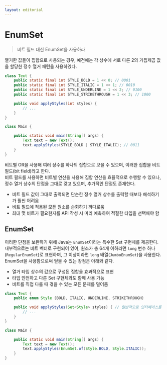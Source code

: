 ```yaml
---
layout: editorial
---
```


# EnumSet

> 비트 필드 대신 EnumSet을 사용하라

열거한 값들이 집합으로 사용되는 경우, 예전에는 각 상수에 서로 다른 2의 거듭제곱 값을 할당한 정수 열거 패턴을 사용하였다.

```java
class Text {
    public static final int STYLE_BOLD = 1 << 0; // 0001
    public static final int STYLE_ITALIC = 1 << 1; // 0010
    public static final int STYLE_UNDERLINE = 1 << 2; // 0100
    public static final int STYLE_STRIKETHROUGH = 1 << 3; // 1000

    public void applyStyles(int styles) {
        // ...
    }
}

class Main {

    public static void main(String[] args) {
        Text text = new Text();
        text.applyStyles(STYLE_BOLD | STYLE_ITALIC); // 0011
    }
}
```

비트별 OR을 사용해 여러 상수를 하나의 집합으로 모을 수 있으며, 이러한 집합을 비트 필드(bit field)라고 한다.  
비트 필드를 사용하면 비트별 연산을 사용해 집합 연산을 효율적으로 수행할 수 있으나, 정수 열거 상수의 단점을 그대로 갖고 있으며, 추가적인 단점도 존재한다.

- 비트 필드 값이 그대로 출력되면 단순한 정수 열거 상수를 출력할 때보다 해석하기가 훨씬 어려움
- 비트 필드에 적용된 모든 원소를 순회하기 까다로움
- 최대 몇 비트가 필요한지를 API 작성 시 미리 예측하여 적절한 타입을 선택해야 함

## EnumSet

이러한 단점을 보완하기 위해 Java는 `EnumSet`이라는 특수한 Set 구현체를 제공한다.  
내부적으로는 비트 벡터로 구현되어 있어, 원소가 총 64개 이하라면 `long` 변수 하나(`RegularEnumSet`)로 표현하며, 그 이상이라면 `long` 배열(`JumboEnumSet`)을 사용한다.  
EnumSet을 사용함으로써 얻을 수 있는 장점은 아래와 같다.

- 열거 타입 상수의 값으로 구성된 집합을 효과적으로 표현
- 타입 안전하고 다른 Set 구현체와도 함께 사용 가능
- 비트를 직접 다룰 때 겪을 수 있는 모든 문제를 덜어줌

```java
class Text {
    public enum Style {BOLD, ITALIC, UNDERLINE, STRIKETHROUGH}

    public void applyStyles(Set<Style> styles) { // 일반적으로 인터페이스를 받는 것이 좋음
        // ...
    }
}

class Main {

    public static void main(String[] args) {
        Text text = new Text();
        text.applyStyles(EnumSet.of(Style.BOLD, Style.ITALIC));
    }
}
```
